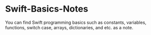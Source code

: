 # Swift-Basics-Notes
You can find Swift programming basics such as constants, variables, functions, switch case, arrays, dictionaries, and etc. as a note.
